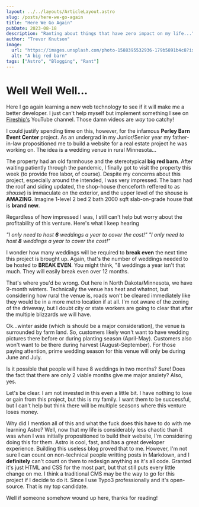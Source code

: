 ```yaml
---
layout: ../../layouts/ArticleLayout.astro
slug: /posts/here-we-go-again
title: "Here We Go Again"
pubDate: 2023-08-18
description: "Ranting about things that have zero impact on my life..."
author: "Trevor Knutson"
image:
  url: "https://images.unsplash.com/photo-1588395532936-179b5891b4c8?ixlib=rb-4.0.3&ixid=M3wxMjA3fDB8MHxwaG90by1wYWdlfHx8fGVufDB8fHx8fA%3D%3D&auto=format&fit=crop&w=1167&q=80"
  alt: "A big red barn"
tags: ["Astro", "Blogging", "Rant"]
---
```


# Well Well Well...

Here I go again learning a new web technology to see if it will make me a better developer. I just can't help myself but implement something I see on [Fireship's](https://www.youtube.com/@Fireship) YouTube channel. Those damn videos are _way_ too catchy!

I could justify spending time on this, however, for the infamous **Perley Barn Event Center** project. As an undergrad in my Junior/Senior year my father-in-law propositioned me to build a website for a real estate project he was working on. The idea is a wedding venue in rural Minnesota...

The property had an old farmhouse and the stereotypical **big red barn**. After waiting patiently through the pandemic, I finally got to visit the property this week (to provide free labor, of course). Despite my concerns about this project, especially around the intended, I was very impressed. The barn had the roof and siding updated, the shop-house (henceforth reffered to as _shouse_) is immaculate on the exterior, and the upper level of the shouse is **AMAZING**. Imagine 1-level 2 bed 2 bath 2000 sqft slab-on-grade house that is **brand new**.

Regardless of how impressed I was, I still can't help but worry about the profitability of this venture. Here's what I keep hearing

_"I only need to host **6** weddings a year to cover the cost!"_
_"I only need to host **8** weddings a year to cover the cost!"_

I wonder how many weddings will be required to **break even** the next time this project is brought up. Again, that's the number of weddings needed to be hosted to **BREAK EVEN**. You might think, "8 weddings a year isn't that much. They will easily break even over 12 months.

That's where you'd be wrong. Out here in North Dakota/Minnesota, we have 9-month winters. Technically the venue has heat and whatnot, but considering how rural the venue is, roads won't be cleared immediately like they would be in a more metro location if at all. I'm not aware of the zoning of the driveway, but I doubt city or state workers are going to clear that after the multiple blizzards we will have.

Ok...winter aside (which is should be a major consideration), the venue is surrounded by farm land. So, customers likely won't want to have wedding pictures there before or during planting season (April-May). Customers also won't want to be there during harvest (August-September). For those paying attention, prime wedding season for this venue will only be during June and July.

Is it possible that people will have 8 weddings in two months? Sure! Does the fact that there are only 2 viable months give me major anxiety? Also, yes.

Let's be clear. I am not invested in this even a little bit. I have nothing to lose or gain from this project, but this is my family. I want them to be successful, but I can't help but think there will be multiple seasons where this venture loses money.

Why did I mention all of this and what the fuck does this have to do with me learning Astro? Well, now that my life is considerably less chaotic than it was when I was initially propositioned to build their website, I'm considering doing this for them. Astro is cool, fast, and has a great developer experience. Building this useless blog proved that to me. However, I'm not sure I can count on non-technical people writting posts in Markdown, and I **definitely** can't count on them to redesign anything as it's all code. Granted it's just HTML and CSS for the most part, but that still puts every little change on me. I think a traditional CMS may be the way to go for this project if I decide to do it. Since I use Typo3 professionally and it's open-source. That is my top candidate.

Well if someone somehow wound up here, thanks for reading!
